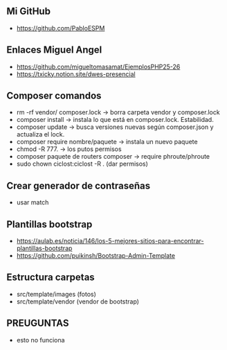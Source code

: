 ## Mi GitHub
- https://github.com/PabloESPM

## Enlaces Miguel Angel
- https://github.com/migueltomasamat/EjemplosPHP25-26
- https://txicky.notion.site/dwes-presencial

## Composer comandos
- rm -rf vendor/ composer.lock → borra carpeta vendor y composer.lock
- composer install → instala lo que está en composer.lock. Estabilidad.
- composer update → busca versiones nuevas según composer.json y actualiza el lock.
- composer require nombre/paquete → instala un nuevo paquete
- chmod -R 777. → los putos permisos
- composer paquete de routers composer → require phroute/phroute
-  sudo chown ciclost:ciclost -R . (dar permisos)

## Crear generador de contraseñas
- usar match

## Plantillas bootstrap
- https://aulab.es/noticia/146/los-5-mejores-sitios-para-encontrar-plantillas-bootstrap
- https://github.com/puikinsh/Bootstrap-Admin-Template

## Estructura carpetas
- src/template/images (fotos)
- src/template/vendor (vendor de bootstrap)

## PREUGUNTAS
- esto no funciona <link href="<?=DIRECTORIO_FRONTEND_CSS?>main.css" rel="stylesheet">
